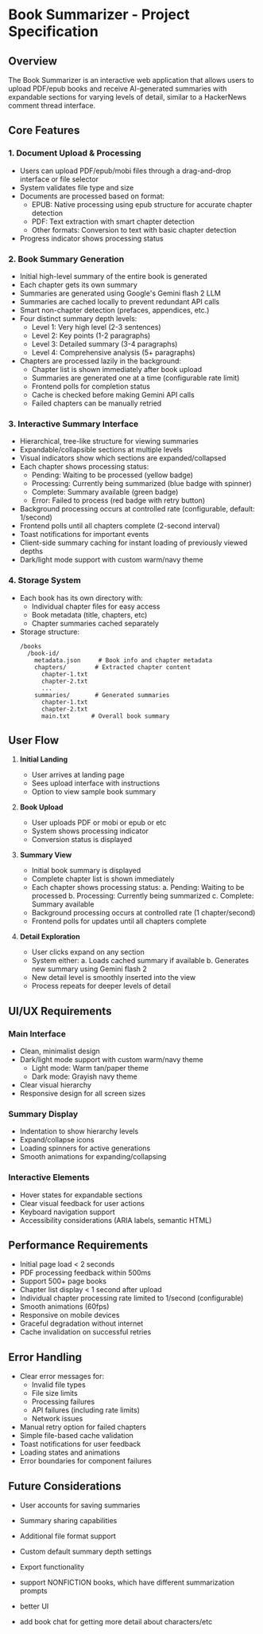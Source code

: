 # Book Summarizer - Project Specification

## Overview

The Book Summarizer is an interactive web application that allows users to upload PDF/epub books and receive AI-generated summaries with expandable sections for varying levels of detail, similar to a HackerNews comment thread interface.

## Core Features

### 1. Document Upload & Processing

- Users can upload PDF/epub/mobi files through a drag-and-drop interface or file selector
- System validates file type and size
- Documents are processed based on format:
  - EPUB: Native processing using epub structure for accurate chapter detection
  - PDF: Text extraction with smart chapter detection
  - Other formats: Conversion to text with basic chapter detection
- Progress indicator shows processing status

### 2. Book Summary Generation

- Initial high-level summary of the entire book is generated
- Each chapter gets its own summary
- Summaries are generated using Google's Gemini flash 2 LLM
- Summaries are cached locally to prevent redundant API calls
- Smart non-chapter detection (prefaces, appendices, etc.)
- Four distinct summary depth levels:
  - Level 1: Very high level (2-3 sentences)
  - Level 2: Key points (1-2 paragraphs)
  - Level 3: Detailed summary (3-4 paragraphs)
  - Level 4: Comprehensive analysis (5+ paragraphs)
- Chapters are processed lazily in the background:
  - Chapter list is shown immediately after book upload
  - Summaries are generated one at a time (configurable rate limit)
  - Frontend polls for completion status
  - Cache is checked before making Gemini API calls
  - Failed chapters can be manually retried

### 3. Interactive Summary Interface

- Hierarchical, tree-like structure for viewing summaries
- Expandable/collapsible sections at multiple levels
- Visual indicators show which sections are expanded/collapsed
- Each chapter shows processing status:
  - Pending: Waiting to be processed (yellow badge)
  - Processing: Currently being summarized (blue badge with spinner)
  - Complete: Summary available (green badge)
  - Error: Failed to process (red badge with retry button)
- Background processing occurs at controlled rate (configurable, default: 1/second)
- Frontend polls until all chapters complete (2-second interval)
- Toast notifications for important events
- Client-side summary caching for instant loading of previously viewed depths
- Dark/light mode support with custom warm/navy theme

### 4. Storage System

- Each book has its own directory with:
  - Individual chapter files for easy access
  - Book metadata (title, chapters, etc)
  - Chapter summaries cached separately
- Storage structure:
  ```
  /books
    /book-id/
      metadata.json     # Book info and chapter metadata
      chapters/        # Extracted chapter content
        chapter-1.txt
        chapter-2.txt
        ...
      summaries/       # Generated summaries
        chapter-1.txt
        chapter-2.txt
        main.txt      # Overall book summary
  ```

## User Flow

1. **Initial Landing**

   - User arrives at landing page
   - Sees upload interface with instructions
   - Option to view sample book summary

2. **Book Upload**

   - User uploads PDF or mobi or epub or etc
   - System shows processing indicator
   - Conversion status is displayed

3. **Summary View**

   - Initial book summary is displayed
   - Complete chapter list is shown immediately
   - Each chapter shows processing status:
     a. Pending: Waiting to be processed
     b. Processing: Currently being summarized
     c. Complete: Summary available
   - Background processing occurs at controlled rate (1 chapter/second)
   - Frontend polls for updates until all chapters complete

4. **Detail Exploration**
   - User clicks expand on any section
   - System either:
     a. Loads cached summary if available
     b. Generates new summary using Gemini flash 2
   - New detail level is smoothly inserted into the view
   - Process repeats for deeper levels of detail

## UI/UX Requirements

### Main Interface

- Clean, minimalist design
- Dark/light mode support with custom warm/navy theme
  - Light mode: Warm tan/paper theme
  - Dark mode: Grayish navy theme
- Clear visual hierarchy
- Responsive design for all screen sizes

### Summary Display

- Indentation to show hierarchy levels
- Expand/collapse icons
- Loading spinners for active generations
- Smooth animations for expanding/collapsing

### Interactive Elements

- Hover states for expandable sections
- Clear visual feedback for user actions
- Keyboard navigation support
- Accessibility considerations (ARIA labels, semantic HTML)

## Performance Requirements

- Initial page load < 2 seconds
- PDF processing feedback within 500ms
- Support 500+ page books
- Chapter list display < 1 second after upload
- Individual chapter processing rate limited to 1/second (configurable)
- Smooth animations (60fps)
- Responsive on mobile devices
- Graceful degradation without internet
- Cache invalidation on successful retries

## Error Handling

- Clear error messages for:
  - Invalid file types
  - File size limits
  - Processing failures
  - API failures (including rate limits)
  - Network issues
- Manual retry option for failed chapters
- Simple file-based cache validation
- Toast notifications for user feedback
- Loading states and animations
- Error boundaries for component failures

## Future Considerations

- User accounts for saving summaries
- Summary sharing capabilities
- Additional file format support
- Custom default summary depth settings
- Export functionality

- support NONFICTION books, which have different summarization prompts
- better UI
- add book chat for getting more detail about characters/etc
